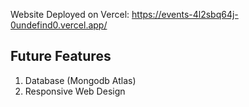 Website Deployed on Vercel:
https://events-4l2sbq64j-0undefind0.vercel.app/

## Future Features
1. Database (Mongodb Atlas)
2. Responsive Web Design